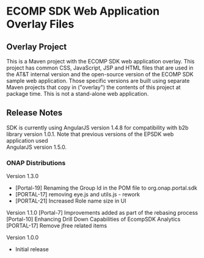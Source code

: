 # ECOMP SDK Web Application Overlay Files

## Overlay Project

This is a Maven project with the ECOMP SDK web application overlay. This 
project has common CSS, JavaScript, JSP and HTML files that are used in 
the AT&T internal version and the open-source version of the ECOMP SDK 
sample web application.  Those specific versions are built using separate 
Maven projects that copy in ("overlay") the contents of this project at 
package time. This is not a stand-alone web application.  

## Release Notes

SDK is currently using AngularJS version 1.4.8 for compatibility with b2b library 
version 1.0.1.  Note that previous versions of the EPSDK web application used  
AngularJS version 1.5.0.

### ONAP Distributions

Version 1.3.0
- [Portal-19] Renaming the Group Id in the POM file to org.onap.portal.sdk
- [PORTAL-17] removing eye.js and utils.js - rework
- [PORTAL-21] Increased Role name size in UI  

Version 1.1.0
[Portal-7] Improvements added as part of the rebasing process
[Portal-10] Enhancing Drill Down Capabilities of EcompSDK Analytics
[PORTAL-17] Remove jfree related items

Version 1.0.0
- Initial release
